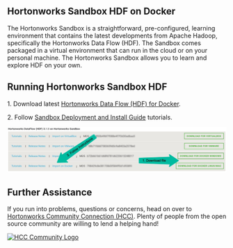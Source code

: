 ## Hortonworks Sandbox HDF on Docker

The Hortonworks Sandbox is a straightforward, pre-configured, learning environment that contains the latest developments from Apache Hadoop, specifically the Hortonworks Data Flow (HDF). The Sandbox comes packaged in a virtual environment that can run in the cloud or on your personal machine. The Hortonworks Sandbox allows you to learn and explore HDF on your own.

## Running Hortonworks Sandbox HDF

1\. Download latest [Hortonworks Data Flow (HDF) for Docker](https://hortonworks.com/downloads/#sandbox).

2\. Follow [Sandbox Deployment and Install Guide](https://hortonworks.com/tutorial/sandbox-deployment-and-install-guide/section/3/) tutorials.

![download-sandbox-hdf-docker](https://raw.githubusercontent.com/hortonworks/data-tutorials/master/articles/documentation/assets/download-sandbox-hdf-docker.jpg)

## Further Assistance

If you run into problems, questions or concerns, head on over to [Hortonworks Community Connection (HCC)](https://community.hortonworks.com/spaces/81/sandbox-track.html). Plenty of people from the open source community are willing to lend a helping hand!

[![HCC Community Logo](https://hortonworks.com/wp-content/uploads/2016/03/logo-hcc.png)](https://community.hortonworks.com/)
